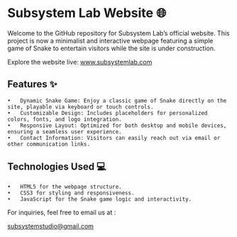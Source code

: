 # Subsystem Lab Website 🌐

Welcome to the GitHub repository for Subsystem Lab’s official website. This project is now a minimalist and interactive webpage featuring a simple game of Snake to entertain visitors while the site is under construction.

Explore the website live: www.subsystemlab.com

## Features ✨

	•	Dynamic Snake Game: Enjoy a classic game of Snake directly on the site, playable via keyboard or touch controls.
	•	Customizable Design: Includes placeholders for personalized colors, fonts, and logo integration.
	•	Responsive Layout: Optimized for both desktop and mobile devices, ensuring a seamless user experience.
	•	Contact Information: Visitors can easily reach out via email or other communication links.

## Technologies Used 💻

	•	HTML5 for the webpage structure.
	•	CSS3 for styling and responsiveness.
	•	JavaScript for the Snake game logic and interactivity.

 For inquiries, feel free to email us at :

 subsystemstudio@gmail.com

